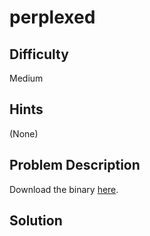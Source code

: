 # perplexed 
## Difficulty
Medium 
## Hints 
(None)
## Problem Description
Download the binary [here](https://challenge-files.picoctf.net/c_verbal_sleep/2326718ce11c5c89056a46fce49a5e46ab80e02d551d87744306ae43a4767e06/perplexed).
## Solution
